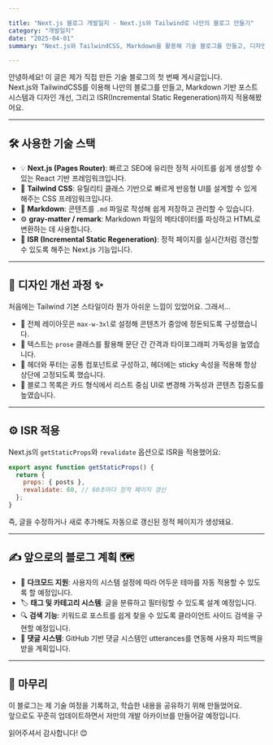 ```yaml
---

title: "Next.js 블로그 개발일지 - Next.js와 Tailwind로 나만의 블로그 만들기"
category: "개발일지"
date: "2025-04-01"
summary: "Next.js와 TailwindCSS, Markdown을 활용해 기술 블로그를 만들고, 디자인과 ISR까지 적용한 과정에 대한 개발일지 입니다."

---
```


안녕하세요! 이 글은 제가 직접 만든 기술 블로그의 첫 번째 게시글입니다.  
Next.js와 TailwindCSS를 이용해 나만의 블로그를 만들고, Markdown 기반 포스트 시스템과 디자인 개선, 그리고 ISR(Incremental Static Regeneration)까지 적용해봤어요.

---

## 🛠 사용한 기술 스택

- 💡 **Next.js (Pages Router)**: 빠르고 SEO에 유리한 정적 사이트를 쉽게 생성할 수 있는 React 기반 프레임워크입니다.
- 🎨 **Tailwind CSS**: 유틸리티 클래스 기반으로 빠르게 반응형 UI를 설계할 수 있게 해주는 CSS 프레임워크입니다.
- 📝 **Markdown**: 콘텐츠를 `.md` 파일로 작성해 쉽게 저장하고 관리할 수 있습니다.
- ⚙️ **gray-matter / remark**: Markdown 파일의 메타데이터를 파싱하고 HTML로 변환하는 데 사용합니다.
- 🔄 **ISR (Incremental Static Regeneration)**: 정적 페이지를 실시간처럼 갱신할 수 있도록 해주는 Next.js 기능입니다.

---

## 🎨 디자인 개선 과정 ✨

처음에는 Tailwind 기본 스타일이라 뭔가 아쉬운 느낌이 있었어요. 그래서...

- 📐 전체 레이아웃은 `max-w-3xl`로 설정해 콘텐츠가 중앙에 정돈되도록 구성했습니다.
- 📝 텍스트는 `prose` 클래스를 활용해 문단 간 간격과 타이포그래피 가독성을 높였습니다.
- 🧩 헤더와 푸터는 공통 컴포넌트로 구성하고, 헤더에는 sticky 속성을 적용해 항상 상단에 고정되도록 했습니다.
- 📄 블로그 목록은 카드 형식에서 리스트 중심 UI로 변경해 가독성과 콘텐츠 집중도를 높였습니다.

---

## ⚙️ ISR 적용

Next.js의 `getStaticProps`와 `revalidate` 옵션으로 ISR을 적용했어요:

```js
export async function getStaticProps() {
  return {
    props: { posts },
    revalidate: 60, // 60초마다 정적 페이지 갱신
  };
}
```

즉, 글을 수정하거나 새로 추가해도 자동으로 갱신된 정적 페이지가 생성돼요.

---

## ✍️ 앞으로의 블로그 계획 🗺️

- 🌙 **다크모드 지원**: 사용자의 시스템 설정에 따라 어두운 테마를 자동 적용할 수 있도록 할 예정입니다.
- 🏷️ **태그 및 카테고리 시스템**: 글을 분류하고 필터링할 수 있도록 설계 예정입니다.
- 🔍 **검색 기능**: 키워드로 포스트를 쉽게 찾을 수 있도록 클라이언트 사이드 검색을 구현할 예정입니다.
- 💬 **댓글 시스템**: GitHub 기반 댓글 시스템인 utterances를 연동해 사용자 피드백을 받을 계획입니다.

---

## 🙌 마무리

이 블로그는 제 기술 여정을 기록하고, 학습한 내용을 공유하기 위해 만들었어요.  
앞으로도 꾸준히 업데이트하면서 저만의 개발 아카이브를 만들어갈 예정입니다.

읽어주셔서 감사합니다! 😊
